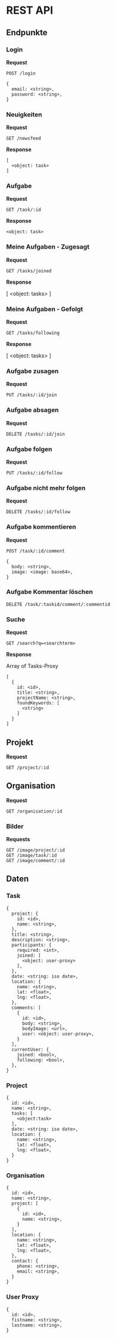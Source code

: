 # REST API

## Endpunkte

### Login

**Request**

    POST /login

    {
      email: <string>,
      password: <string>,
    }

### Neuigkeiten

**Request**

    GET /newsfeed

**Response**

    [
      <object: task>
    ]

### Aufgabe

**Request**

    GET /task/:id

**Response**

    <object: task>

### Meine Aufgaben - Zugesagt

**Request**

    GET /tasks/joined

**Response**

  [
    <object: tasks>
  ]

### Meine Aufgaben - Gefolgt

**Request**

    GET /tasks/following

**Response**

  [
    <object: tasks>
  ]

### Aufgabe zusagen

**Request**

    PUT /tasks/:id/join

### Aufgabe absagen

**Request**

    DELETE /tasks/:id/join

### Aufgabe folgen

**Request**

    PUT /tasks/:id/follow

### Aufgabe nicht mehr folgen

**Request**

    DELETE /tasks/:id/follow

### Aufgabe kommentieren

**Request**

    POST /task/:id/comment

    {
      body: <string>,
      image: <image: base64>,
    }

### Aufgabe Kommentar löschen

    DELETE /task/:taskid/comment/:commentid

### Suche

**Request**

    GET /search?q=<searchterm>

**Response**

Array of Tasks-Proxy

    [
      {
        id: <id>,
        title: <string>,
        projectName: <string>,
        foundKeywords: [
          <string>
        ]
      }
    ]

## Projekt

**Request**

    GET /project/:id

## Organisation

**Request**

    GET /organisation/:id

### Bilder

**Requests**

    GET /image/project/:id
    GET /image/task/:id
    GET /image/comment/:id

## Daten

### Task

    {
      project: {
        id: <id>,
        name: <string>,
      },
      title: <string>,
      description: <string>,
      participants: {
        required: <int>,
        joined: [
          <object: user-proxy>
        ],
      },
      date: <string: iso date>,
      location: {
        name: <string>,
        lat: <float>,
        lng: <float>,
      },
      comments: [
        {
          id: <id>,
          body: <string>,
          bodyImage: <url>,
          user: <object: user-proxy>,
        }
      ],
      currentUser: {
        joined: <bool>,
        following: <bool>,
      },
    }

### Project

    {
      id: <id>,
      name: <string>,
      tasks: [
        <object:task>
      ],
      date: <string: iso date>,
      location: {
        name: <string>,
        lat: <float>,
        lng: <float>,
      }
    }

### Organisation

    {
      id: <id>,
      name: <string>,
      project: [
        {
          id: <id>,
          name: <string>,
        }
      ],
      location: {
        name: <string>,
        lat: <float>,
        lng: <float>,
      },
      contact: {
        phone: <string>,
        email: <string>,
      }
    }

### User Proxy

    {
      id: <id>,
      fistname: <string>,
      lastname: <string>,
    }
